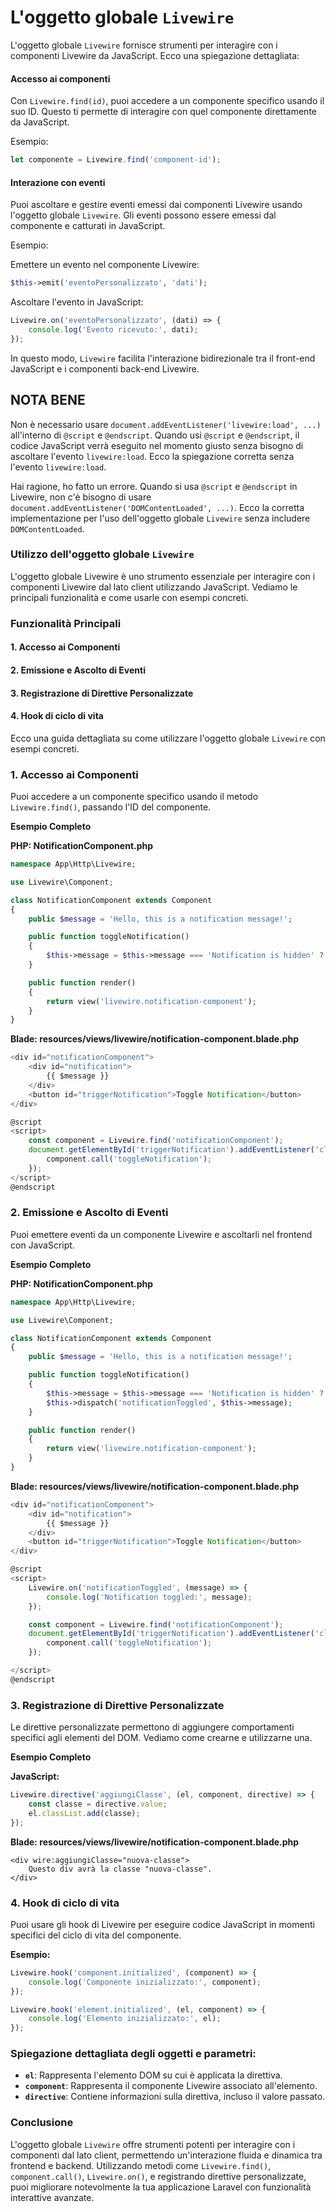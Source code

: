 # L'oggetto globale `Livewire`

L'oggetto globale `Livewire` fornisce strumenti per interagire con i componenti Livewire da JavaScript. Ecco una spiegazione dettagliata:

#### Accesso ai componenti
Con `Livewire.find(id)`, puoi accedere a un componente specifico usando il suo ID. Questo ti permette di interagire con quel componente direttamente da JavaScript.

Esempio:

```javascript
let componente = Livewire.find('component-id');
```

#### Interazione con eventi
Puoi ascoltare e gestire eventi emessi dai componenti Livewire usando l'oggetto globale `Livewire`. Gli eventi possono essere emessi dal componente e catturati in JavaScript.

Esempio:

Emettere un evento nel componente Livewire:

```php
$this->emit('eventoPersonalizzato', 'dati');
```

Ascoltare l'evento in JavaScript:

```javascript
Livewire.on('eventoPersonalizzato', (dati) => {
    console.log('Evento ricevuto:', dati);
});
```

In questo modo, `Livewire` facilita l'interazione bidirezionale tra il front-end JavaScript e i componenti back-end Livewire.

## NOTA BENE
Non è necessario usare `document.addEventListener('livewire:load', ...)` all'interno di `@script` e `@endscript`. Quando usi `@script` e `@endscript`, il codice JavaScript verrà eseguito nel momento giusto senza bisogno di ascoltare l'evento `livewire:load`. Ecco la spiegazione corretta senza l'evento `livewire:load`.

Hai ragione, ho fatto un errore. Quando si usa `@script` e `@endscript` in Livewire, non c'è bisogno di usare `document.addEventListener('DOMContentLoaded', ...)`. Ecco la corretta implementazione per l'uso dell'oggetto globale `Livewire` senza includere `DOMContentLoaded`.

### Utilizzo dell'oggetto globale `Livewire`

L'oggetto globale Livewire è uno strumento essenziale per interagire con i componenti Livewire dal lato client utilizzando JavaScript. Vediamo le principali funzionalità e come usarle con esempi concreti.

### Funzionalità Principali
#### 1. Accesso ai Componenti
#### 2. Emissione e Ascolto di Eventi
#### 3. Registrazione di Direttive Personalizzate
#### 4. Hook di ciclo di vita

Ecco una guida dettagliata su come utilizzare l'oggetto globale `Livewire` con esempi concreti.

### 1. Accesso ai Componenti

Puoi accedere a un componente specifico usando il metodo `Livewire.find()`, passando l'ID del componente.

**Esempio Completo**

**PHP: NotificationComponent.php**
```php
namespace App\Http\Livewire;

use Livewire\Component;

class NotificationComponent extends Component
{
    public $message = 'Hello, this is a notification message!';

    public function toggleNotification()
    {
        $this->message = $this->message === 'Notification is hidden' ? 'Hello, this is a notification message!' : 'Notification is hidden';
    }

    public function render()
    {
        return view('livewire.notification-component');
    }
}
```

**Blade: resources/views/livewire/notification-component.blade.php**
```javascript
<div id="notificationComponent">
    <div id="notification">
        {{ $message }}
    </div>
    <button id="triggerNotification">Toggle Notification</button>
</div>

@script
<script>
    const component = Livewire.find('notificationComponent');
    document.getElementById('triggerNotification').addEventListener('click', function() {
        component.call('toggleNotification');
    });
</script>
@endscript
```

### 2. Emissione e Ascolto di Eventi

Puoi emettere eventi da un componente Livewire e ascoltarli nel frontend con JavaScript.

**Esempio Completo**

**PHP: NotificationComponent.php**
```php
namespace App\Http\Livewire;

use Livewire\Component;

class NotificationComponent extends Component
{
    public $message = 'Hello, this is a notification message!';

    public function toggleNotification()
    {
        $this->message = $this->message === 'Notification is hidden' ? 'Hello, this is a notification message!' : 'Notification is hidden';
        $this->dispatch('notificationToggled', $this->message);
    }

    public function render()
    {
        return view('livewire.notification-component');
    }
}
```

**Blade: resources/views/livewire/notification-component.blade.php**
```javascript
<div id="notificationComponent">
    <div id="notification">
        {{ $message }}
    </div>
    <button id="triggerNotification">Toggle Notification</button>
</div>

@script
<script>
    Livewire.on('notificationToggled', (message) => {
        console.log('Notification toggled:', message);
    });

    const component = Livewire.find('notificationComponent');
    document.getElementById('triggerNotification').addEventListener('click', function () {
        component.call('toggleNotification');
    });

</script>
@endscript
```

### 3. Registrazione di Direttive Personalizzate

Le direttive personalizzate permettono di aggiungere comportamenti specifici agli elementi del DOM. Vediamo come crearne e utilizzarne una.

**Esempio Completo**

**JavaScript:**
```javascript
Livewire.directive('aggiungiClasse', (el, component, directive) => {
    const classe = directive.value;
    el.classList.add(classe);
});
```

**Blade: resources/views/livewire/notification-component.blade.php**
```blade
<div wire:aggiungiClasse="nuova-classe">
    Questo div avrà la classe "nuova-classe".
</div>
```

### 4. Hook di ciclo di vita

Puoi usare gli hook di Livewire per eseguire codice JavaScript in momenti specifici del ciclo di vita del componente.

**Esempio:**

```javascript
Livewire.hook('component.initialized', (component) => {
    console.log('Componente inizializzato:', component);
});

Livewire.hook('element.initialized', (el, component) => {
    console.log('Elemento inizializzato:', el);
});
```

### Spiegazione dettagliata degli oggetti e parametri:

- **`el`**: Rappresenta l'elemento DOM su cui è applicata la direttiva.
- **`component`**: Rappresenta il componente Livewire associato all'elemento.
- **`directive`**: Contiene informazioni sulla direttiva, incluso il valore passato.

### Conclusione

L'oggetto globale `Livewire` offre strumenti potenti per interagire con i componenti dal lato client, permettendo un'interazione fluida e dinamica tra frontend e backend. Utilizzando metodi come `Livewire.find()`, `component.call()`, `Livewire.on()`, e registrando direttive personalizzate, puoi migliorare notevolmente la tua applicazione Laravel con funzionalità interattive avanzate.